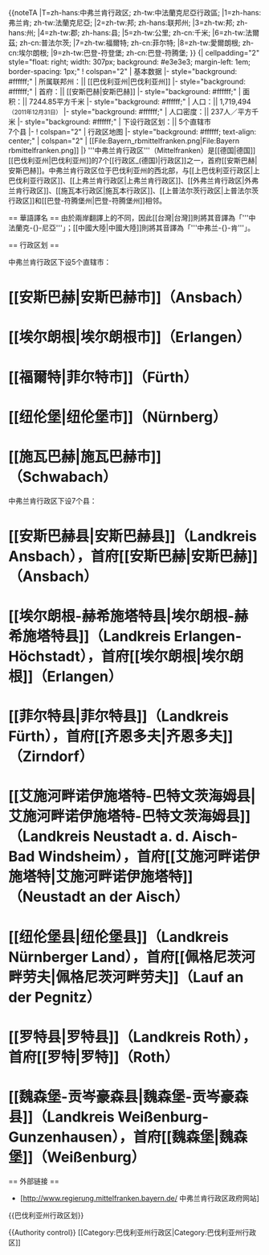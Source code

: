 {{noteTA
|T=zh-hans:中弗兰肯行政区; zh-tw:中法蘭克尼亞行政區;
|1=zh-hans:弗兰肯; zh-tw:法蘭克尼亞;
|2=zh-tw:邦; zh-hans:联邦州;
|3=zh-tw:邦; zh-hans:州;
|4=zh-tw:郡; zh-hans:县;
|5=zh-tw:公里; zh-cn:千米;
|6=zh-tw:法爾茲; zh-cn:普法尔茨;
|7=zh-tw:福爾特; zh-cn:菲尔特;
|8=zh-tw:愛爾朗根; zh-cn:埃尔朗根;
|9=zh-tw:巴登-符登堡; zh-cn:巴登-符腾堡;
}}
{| cellpadding="2" style="float: right; width: 307px; background: #e3e3e3; margin-left: 1em; border-spacing: 1px;"
! colspan="2" | 基本数据
|- style="background: #ffffff;"
| 所属联邦州：|| [[巴伐利亚州|巴伐利亚州]]
|- style="background: #ffffff;"
| 首府：|| [[安斯巴赫|安斯巴赫]]
|- style="background: #ffffff;"
| 面积：|| 7244.85平方千米
|- style="background: #ffffff;"
| 人口：|| 1,719,494<br /><small>（2011年12月31日）</small>
|- style="background: #ffffff;"
| 人口密度：|| 237人／平方千米
|- style="background: #ffffff;"
| 下设行政区划：|| 5个直辖市<br />7个县
|-
! colspan="2" | 行政区地图
|- style="background: #ffffff; text-align: center;"
| colspan="2" | [[File:Bayern_rbmittelfranken.png|File:Bayern rbmittelfranken.png]]
|}
'''中弗兰肯行政区'''（Mittelfranken）是[[德国|德国]][[巴伐利亚州|巴伐利亚州]]的7个[[行政区_(德国)|行政区]]之一，首府[[安斯巴赫|安斯巴赫]]。中弗兰肯行政区位于巴伐利亚州的西北部，与[[上巴伐利亚行政区|上巴伐利亚行政区]]、[[上弗兰肯行政区|上弗兰肯行政区]]、[[外弗兰肯行政区|外弗兰肯行政区]]、[[施瓦本行政区|施瓦本行政区]]、[[上普法尔茨行政区|上普法尔茨行政区]]和[[巴登-符腾堡州|巴登-符腾堡州]]相邻。

== 華語譯名 ==
由於兩岸翻譯上的不同，因此[[台灣|台灣]]則將其音譯為「'''中法蘭克-{}-尼亞'''」；[[中國大陸|中國大陸]]則將其音譯為「'''中弗兰-{}-肯'''」。

== 行政区划 ==

中弗兰肯行政区下设5个直辖市：
# [[安斯巴赫|安斯巴赫市]]（Ansbach）
# [[埃尔朗根|埃尔朗根市]]（Erlangen）
# [[福爾特|菲尔特市]]（Fürth）
# [[纽伦堡|纽伦堡市]]（Nürnberg）
# [[施瓦巴赫|施瓦巴赫市]]（Schwabach）

中弗兰肯行政区下设7个县：
# [[安斯巴赫县|安斯巴赫县]]（Landkreis Ansbach），首府[[安斯巴赫|安斯巴赫]]（Ansbach）
# [[埃尔朗根-赫希施塔特县|埃尔朗根-赫希施塔特县]]（Landkreis Erlangen-Höchstadt），首府[[埃尔朗根|埃尔朗根]]（Erlangen）
# [[菲尔特县|菲尔特县]]（Landkreis Fürth），首府[[齐恩多夫|齐恩多夫]]（Zirndorf）
# [[艾施河畔诺伊施塔特-巴特文茨海姆县|艾施河畔诺伊施塔特-巴特文茨海姆县]]（Landkreis Neustadt a. d. Aisch-Bad Windsheim），首府[[艾施河畔诺伊施塔特|艾施河畔诺伊施塔特]]（Neustadt an der Aisch）
# [[纽伦堡县|纽伦堡县]]（Landkreis Nürnberger Land），首府[[佩格尼茨河畔劳夫|佩格尼茨河畔劳夫]]（Lauf an der Pegnitz）
# [[罗特县|罗特县]]（Landkreis Roth），首府[[罗特|罗特]]（Roth）
# [[魏森堡-贡岑豪森县|魏森堡-贡岑豪森县]]（Landkreis Weißenburg-Gunzenhausen），首府[[魏森堡|魏森堡]]（Weißenburg）

== 外部链接 ==
* [http://www.regierung.mittelfranken.bayern.de/ 中弗兰肯行政区政府网站]

{{巴伐利亚州行政区划}}

{{Authority control}}
[[Category:巴伐利亚州行政区|Category:巴伐利亚州行政区]]